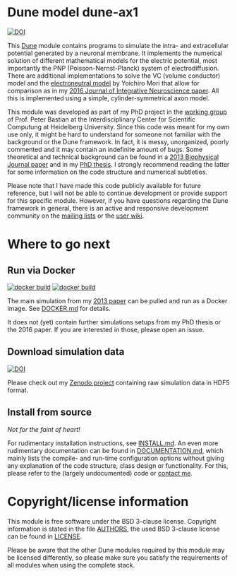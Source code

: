 # Dune model dune-ax1

[![DOI](https://zenodo.org/badge/doi/10.5281/zenodo.15981.svg)](https://dx.doi.org/10.5281/zenodo.15981)

This [Dune](http://www.dune-project.org) module contains programs to simulate the intra- and extracellular potential generated by a neuronal membrane. 
It implements the numerical solution of different mathematical models for the electric potential, most importantly the PNP (Poisson-Nernst-Planck) system of electrodiffusion. 
There are additional implementations to solve the VC (volume conductor) model and the [electroneutral model](http://dx.doi.org/10.2140/camcos.2009.4.85) by Yoichiro Mori that allow for comparison as in my [2016 Journal of Integrative Neuroscience paper](https://doi.org/10.3233/JIN-170009).
All this is implemented using a simple, cylinder-symmetrical axon model.

This module was developed as part of my PhD project in the [working group](http://conan.uwr.uni-heidelberg.de) of Prof. Peter Bastian at the Interdisciplinary Center for Scientific Computung at Heidelberg University.
Since this code was meant for my own use only, it might be hard to understand for someone not familiar with the background or the Dune framework.
In fact, it is messy, unorganized, poorly commented and it may contain an indefinite amount of bugs.
Some theoretical and technical background can be found in a [2013 Biophysical Journal paper](http://dx.doi.org/10.1016/j.bpj.2013.05.041) and in my [PhD thesis](http://www.ub.uni-heidelberg.de/archiv/17128). I strongly recommend reading the latter for some information on the code structure and numerical subtleties.

Please note that I have made this code publicly available for future reference, but I will not be able to continue development or provide support for this specific module.
However, if you have questions regarding the Dune framework in general, there is an active and responsive development community on the [mailing lists](http://www.dune-project.org/mailinglists.html) or the [user wiki](http://users.dune-project.org).

# Where to go next

## Run via Docker

[![docker build](https://img.shields.io/docker/cloud/automated/pederpansen/dune-ax1.svg)](https://hub.docker.com/r/pederpansen/dune-ax1) [![docker build](https://img.shields.io/docker/cloud/build/pederpansen/dune-ax1.svg)](https://hub.docker.com/r/pederpansen/dune-ax1)

The main simulation from my [2013 paper](http://dx.doi.org/10.1016/j.bpj.2013.05.041) can be pulled and run as a Docker image. See [DOCKER.md](DOCKER.ms) for details.

It does not (yet) contain further simulations setups from my PhD thesis or the 2016 paper. If you are interested in those, please open an issue.

## Download simulation data

[![DOI](https://zenodo.org/badge/DOI/10.5281/zenodo.2627502.svg)](https://doi.org/10.5281/zenodo.2627502)

Please check out my [Zenodo project](https://doi.org/10.5281/zenodo.2627502) containing raw simulation data in HDF5 format.

## Install from source

*Not for the faint of heart!*

For rudimentary installation instructions, see [INSTALL.md](INSTALL.md). An even more rudimentary documentation can be found in [DOCUMENTATION.md](DOCUMENTATION.md), which mainly lists the compile- and run-time configuration options without giving any explanation of the code structure, class design or functionality. For this, please refer to the (largely undocumented) code or [contact me](http://conan.iwr.uni-heidelberg.de/people/jpods).

# Copyright/license information
This module is free software under the BSD 3-clause license. Copyright information is stated in the file [AUTHORS](AUTHORS), the used BSD 3-clause license can be found in [LICENSE](LICENSE).

Please be aware that the other Dune modules required by this module may be licensed differently, so please make sure you satisfy the requirements of all modules when using the complete stack.

